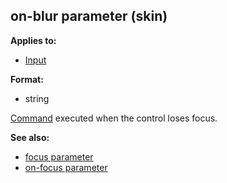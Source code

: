 ## on-blur parameter (skin)

<!-- -->
**Applies to:**
+   [Input](/ref/%7Bskin%7D/control/input.md) 
<!-- -->
**Format:**
+   string


[Command](/ref/%7Bskin%7D/commands.md) executed when the control
loses focus.

**See also:**
+   [focus parameter](/ref/%7Bskin%7D/param/focus.md) 
+   [on-focus parameter](/ref/%7Bskin%7D/param/on-focus.md) 